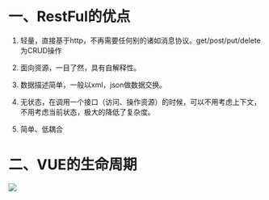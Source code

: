 # 一、RestFul的优点

1. 轻量，直接基于http，不再需要任何别的诸如消息协议。get/post/put/delete为CRUD操作

2. 面向资源，一目了然，具有自解释性。

3. 数据描述简单，一般以xml，json做数据交换。

4. 无状态，在调用一个接口（访问、操作资源）的时候，可以不用考虑上下文，不用考虑当前状态，极大的降低了复杂度。

5. 简单、低耦合

# 二、VUE的生命周期

![](http://mycsdnblog.work/201919241738-U.png)